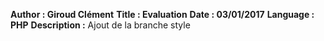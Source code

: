 **Author : Giroud Clément**
**Title : Evaluation**
**Date : 03/01/2017**
**Language : PHP**
**Description :**
Ajout de la branche style

